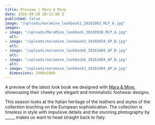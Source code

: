 ```yaml
---
title: Preview | Mara & Mine
date: 2016-09-28 20:11:00 Z
published: false
image: "/uploads/maramine_lookbook1_20161003_MLP_A.jpg"
images:
- image: "/uploads/MaraMine_lookbook_20160930_MLP_A.jpg"
  alt: 
- image: "/uploads/maramine_lookbook3_20160928_AP_B.jpg"
  alt: 
- image: "/uploads/maramine_lookbook8_20161004_AP_B.jpg"
  alt: 
- image: "/uploads/maramine_lookbook6_20161004_AP_B.jpg"
  alt: 
- image: "/uploads/maramine_lookbook3_20161004_AP_A.jpg"
  dimensions: 2400x1800
---
```


A preview of the latest look book we designed with [Mara & Mine](http://maraandmine.com/), showcasing their cheeky yet elegant and minimalistic footwear designs. 

This season looks at the Italian heritage of the leathers and styles of the collection touching on the European sophistication. The collection is timeless in style with impulsive details and the stunning photography by _____ makes us want to head straight back to Italy.
